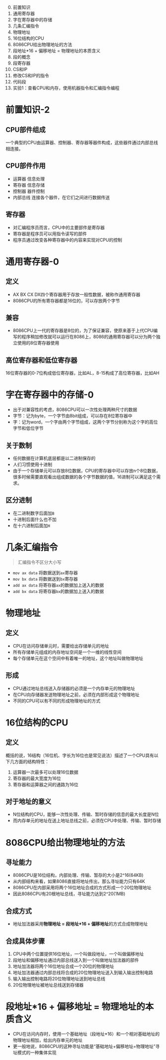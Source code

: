 0. 前置知识
1. 通用寄存器
2. 字在寄存器中的存储
3. 几条汇编指令
4. 物理地址
5. 16位结构的CPU
6. 8086CPU给出物理地址的方法
7. 段地址*16 + 偏移地址 = 物理地址的本质含义
8. 段的概念
9. 段寄存器
10. CS和IP
11. 修改CS和IP的指令
12. 代码段
13. 实验1：查看CPU和内存，使用机器指令和汇编指令编程



# 前置知识-2
## CPU部件组成
一个典型的CPU由运算器、控制器、寄存器等器件构成，这些器件通过内部总线相连接。

## CPU部件作用
- 运算器 信息处理
- 寄存器 信息存储
- 控制器 器件控制
- 内部总线 连接各个器件，在它们之间进行数据传送

## 寄存器
- 对汇编程序员而言，CPU中的主要部件是寄存器
- 寄存器是程序员可以用指令读写的部件
- 程序员通过改变各种寄存器中的内容来实现对CPU的控制


# 通用寄存器-0
## 定义
- AX BX CX DX四个寄存器用于存放一般性数据，被称作通用寄存器
- 8086CPU的所有寄存器都是16位的，可以存放两个字节

## 兼容
- 8086CPU上一代的寄存器是8位的，为了保证兼容，使原来基于上代CPU编写的程序稍加修改就可以运行在8086上，8086的通用寄存器可以分为两个独立使用的8位寄存器使用
 
## 高位寄存器和低位寄存器
16位寄存器的0-7位构成低位寄存器，比如AL，8-15构成了高位寄存器，比如AH


# 字在寄存器中的存储-0
- 出于对兼容性的考虑，8086CPU可以一次性处理两种尺寸的数据
- 字节：记为byte，一个字节由8bit组成，可以存在8位寄存器中
- 字：记为word，一个字由两个字节组成，这两个字节分别称为这个字的高位字节和低位字节

## 关于数制
- 任何数据在计算机底层都是以二进制保存的
- 人们习惯使用十进制
- 由于一个存储单元可以存放8位数据，CPU的寄存器中可以存放n个8位数据，很多时候需要直观看出组成数据的各个字节数据的值，16进制可以满足这个需求。

## 区分进制
- 在二进制数字后面加`B`
- 十进制后面什么也不加
- 在十六进制后面加`H`


# 几条汇编指令
> 汇编指令不区分大小写

- `mov ax data` 将数据送到`ax`寄存器
- `mov bx data` 将数据送到`bx`寄存器
- `add ax data` 将寄存器`ax`的数据加上送入的数据
- `add bx data` 将寄存器`bx`的数据加上送入的数据


# 物理地址
## 定义
- CPU在访问存储单元时，需要给出存储单元的地址
- 所有存储单元组成的内存地址空间是一个一维的线性空间
- 每个存储单元在这个空间中有着唯一的地址，这个地址叫做物理地址

## 形成
- CPU通过地址总线送入存储器的必须是一个内存单元的物理地址
- 在CPU向存储器发送物理地址之前，必须在内部形成这个物理地址
- 不同的CPU可以有不同的形成物理地址的方式


# 16位结构的CPU
## 定义
概括的说，16结构（16位机、字长为16位也是常见说法）描述了一个CPU具有以下几方面的结构特性：
1. 运算器一次最多可以处理16位数据
1. 寄存器的最大宽度为16位
1. 寄存器和运算器之间的通路为16位

## 对于地址的意义
- N位结构的CPU，能够一次性处理、传输、暂时存储的信息的最大长度是N位
- 而内存单元的地址在送上地址总线之前，必须在CPU中处理、传输、暂时存储


# 8086CPU给出物理地址的方法
## 寻址能力
- 8086CPU是16位结构，内部处理、传输、暂存的大小是2^16(64KB)
- 从内部结构来看，如果8086直接将地址传出，那么寻址能力只有64K
- 8086CPU在内部采用将两个16位地址合成的方式形成一个20位物理地址
- 因此8086CPU有20根地址总线，寻址能力达到2^20(1MB)

## 合成方式
- 地址加法器采用**物理地址 = 段地址*16 + 偏移地址**的方式合成物理地址

## 合成具体步骤
1. CPU中两个位置提供16位地址，一个叫做段地址，一个叫做偏移地址
2. 段地址和偏移地址通过内部总线送入到一个叫做地址加法器的部件
3. 地址加法器将两个16位地址合成一个20位的物理地址
4. 地址加法器通过内部总线将合成的20位物理地址送入到输入输出控制电路   
5. 输入输出控制电路将20位物理地址送到地址总线
6. 20位物理地址被地址总线送到存储器


# 段地址*16 + 偏移地址 = 物理地址的本质含义
- CPU在访问内存时，使用一个基础地址（段地址*16）和一个相对基础地址的物理地址相加，给出内存单元的地址
- 更一般地说，8086CPU的这种寻址功能是“基础地址+偏移地址=物理地址”寻址模式的一种集体实现